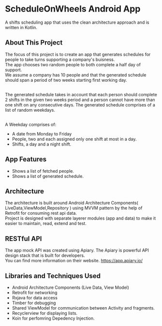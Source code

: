 # ScheduleOnWheels Android App

A shifts scheduling app that uses the clean architecture approach and is written in Kotlin.

## About This Project
The focus of this project is to create an app that generates schedules for people to take turns supporting a company's buisness.
<br/>The app chooses two random people to both complete a half day of support.
<br/>We assume a company has 10 people and that the generated schedule should span a period of two weeks starting first working day. 

<br/>The generated schedule takes in account that each person should complete 2 shifts in the given two weeks period and a person cannot have more than one shift on any consecutive days.
The generated schedule comprises of a list of random weekdays.

<br/>A Weekday comprises of:
* A date from Monday to Friday
* People, two and each assigned only one shift at most in a day.
* Shifts, a day and a night shift. 


## App Features
* Shows a list of fetched people.
* Shows a list of generated schedule.

## Architecture
The architecture is built around Android Architecture Components( LiveData,ViewModel,Repository ) using MVVM pattern by the help of Retrofit for consuming rest api data.
<br/>Project is designed with separate layerer modules (app and data) to make it easier to maintain, read, extend and test.


## RESTful API
The app mock API was created using Apiary. The Apiary is powerful API design stack that is built for developers.
<br/>You can find more information on their website.
https://app.apiary.io/

## Libraries and Techniques Used
* Android Architecture Components (Live Data, View Model)
* Retrofit for networking 
* Rxjava for data access
* Timber for debugging
* Shared ViewModel for communication between Activity and fragments.
* Recyclerview for displaying lists.
* Koin for perfomring Depedency Injection. 


